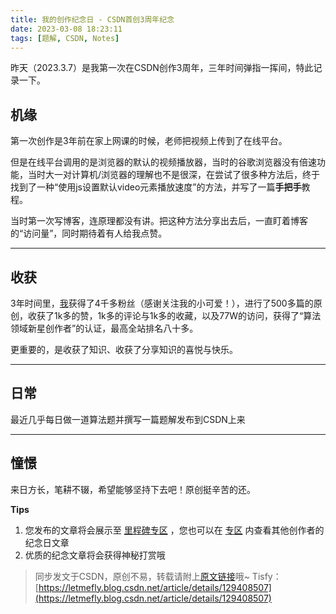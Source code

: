 ```yaml
---
title: 我的创作纪念日 - CSDN首创3周年纪念
date: 2023-03-08 18:23:11
tags: [题解, CSDN, Notes]
---
```


昨天（2023.3.7）是我第一次在CSDN创作3周年，三年时间弹指一挥间，特此记录一下。

## 机缘
第一次创作是3年前在家上网课的时候，老师把视频上传到了在线平台。

但是在线平台调用的是浏览器的默认的视频播放器，当时的谷歌浏览器没有倍速功能，当时大一对计算机/浏览器的理解也不是很深，在尝试了很多种方法后，终于找到了一种“使用js设置默认video元素播放速度”的方法，并写了一篇**手把手**教程。

当时第一次写博客，连原理都没有讲。把这种方法分享出去后，一直盯着博客的“访问量”，同时期待着有人给我点赞。


---

## 收获

3年时间里，[我](https://letmefly.blog.csdn.net/)获得了4千多粉丝（感谢关注我的小可爱！），进行了500多篇的原创，收获了1k多的赞，1k多的评论与1k多的收藏，以及77W的访问，获得了“算法领域新星创作者”的认证，最高全站排名八十多。

更重要的，是收获了知识、收获了分享知识的喜悦与快乐。

---

## 日常

最近几乎每日做一道算法题并撰写一篇题解发布到CSDN上来



---

## 憧憬

来日方长，笔耕不辍，希望能够坚持下去吧！原创挺辛苦的还。



**Tips**

 1. 您发布的文章将会展示至  [里程碑专区](https://blog.csdn.net/rank/list/milestone) ，您也可以在   [专区](https://blog.csdn.net/rank/list/milestone)  内查看其他创作者的纪念日文章
 2. 优质的纪念文章将会获得神秘打赏哦




> 同步发文于CSDN，原创不易，转载请附上[原文链接](https://blog.tisfy.eu.org/2023/03/08/CSDN%20-%20CSDN3THMemory/)哦~
> Tisfy：[https://letmefly.blog.csdn.net/article/details/129408507](https://letmefly.blog.csdn.net/article/details/129408507)
